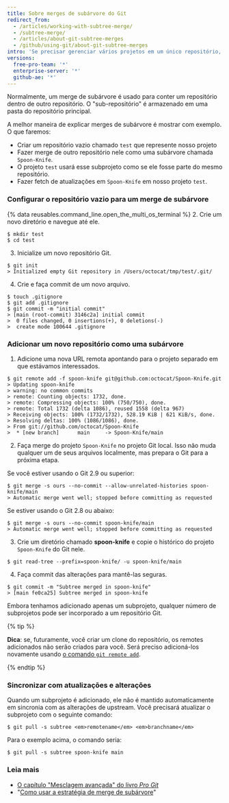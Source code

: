 ```yaml
---
title: Sobre merges de subárvore do Git
redirect_from:
  - /articles/working-with-subtree-merge/
  - /subtree-merge/
  - /articles/about-git-subtree-merges
  - /github/using-git/about-git-subtree-merges
intro: 'Se precisar gerenciar vários projetos em um único repositório, você poderá usar um *merge de subárvore* para manipular todas as referências.'
versions:
  free-pro-team: '*'
  enterprise-server: '*'
  github-ae: '*'
---
```

Normalmente, um merge de subárvore é usado para conter um repositório dentro de outro repositório. O "sub-repositório" é armazenado em uma pasta do repositório principal.

A melhor maneira de explicar merges de subárvore é mostrar com exemplo. O que faremos:

- Criar um repositório vazio chamado `test` que represente nosso projeto
- Fazer merge de outro repositório nele como uma subárvore chamada `Spoon-Knife`.
- O projeto `test` usará esse subprojeto como se ele fosse parte do mesmo repositório.
- Fazer fetch de atualizações em `Spoon-Knife` em nosso projeto `test`.

### Configurar o repositório vazio para um merge de subárvore

{% data reusables.command_line.open_the_multi_os_terminal %}
2. Crie um novo diretório e navegue até ele.
  ```shell
  $ mkdir test
  $ cd test
  ```
3. Inicialize um novo repositório Git.
  ```shell
  $ git init
  > Initialized empty Git repository in /Users/octocat/tmp/test/.git/
  ```
4. Crie e faça commit de um novo arquivo.
  ```shell
  $ touch .gitignore
  $ git add .gitignore
  $ git commit -m "initial commit"
  > [main (root-commit) 3146c2a] initial commit
  >  0 files changed, 0 insertions(+), 0 deletions(-)
  >  create mode 100644 .gitignore
  ```

### Adicionar um novo repositório como uma subárvore

1. Adicione uma nova URL remota apontando para o projeto separado em que estávamos interessados.
  ```shell
  $ git remote add -f spoon-knife git@github.com:octocat/Spoon-Knife.git
  > Updating spoon-knife
  > warning: no common commits
  > remote: Counting objects: 1732, done.
  > remote: Compressing objects: 100% (750/750), done.
  > remote: Total 1732 (delta 1086), reused 1558 (delta 967)
  > Receiving objects: 100% (1732/1732), 528.19 KiB | 621 KiB/s, done.
  > Resolving deltas: 100% (1086/1086), done.
  > From git://github.com/octocat/Spoon-Knife
  >  * [new branch]      main     -> Spoon-Knife/main
  ```
2. Faça merge do projeto `Spoon-Knife` no projeto Git local. Isso não muda qualquer um de seus arquivos localmente, mas prepara o Git para a próxima etapa.

  Se você estiver usando o Git 2.9 ou superior:
  ```shell
  $ git merge -s ours --no-commit --allow-unrelated-histories spoon-knife/main
  > Automatic merge went well; stopped before committing as requested
  ```

  Se estiver usando o Git 2.8 ou abaixo:
  ```shell
  $ git merge -s ours --no-commit spoon-knife/main
  > Automatic merge went well; stopped before committing as requested
  ```
3. Crie um diretório chamado **spoon-knife** e copie o histórico do projeto `Spoon-Knife` do Git nele.
  ```shell
  $ git read-tree --prefix=spoon-knife/ -u spoon-knife/main
  ```
4. Faça commit das alterações para mantê-las seguras.
  ```shell
  $ git commit -m "Subtree merged in spoon-knife"
  > [main fe0ca25] Subtree merged in spoon-knife
  ```

Embora tenhamos adicionado apenas um subprojeto, qualquer número de subprojetos pode ser incorporado a um repositório Git.

{% tip %}

**Dica**: se, futuramente, você criar um clone do repositório, os remotes adicionados não serão criados para você. Será preciso adicioná-los novamente usando [o comando `git remote add`](/articles/adding-a-remote).

{% endtip %}

### Sincronizar com atualizações e alterações

Quando um subprojeto é adicionado, ele não é mantido automaticamente em sincronia com as alterações de upstream. Você precisará atualizar o subprojeto com o seguinte comando:

```shell
$ git pull -s subtree <em>remotename</em> <em>branchname</em>
```

Para o exemplo acima, o comando seria:

```shell
$ git pull -s subtree spoon-knife main
```

### Leia mais

- [O capítulo "Mesclagem avançada" do livro _Pro Git_](https://git-scm.com/book/en/v2/Git-Tools-Advanced-Merging)
- "[Como usar a estratégia de merge de subárvore](https://www.kernel.org/pub/software/scm/git/docs/howto/using-merge-subtree.html)"
